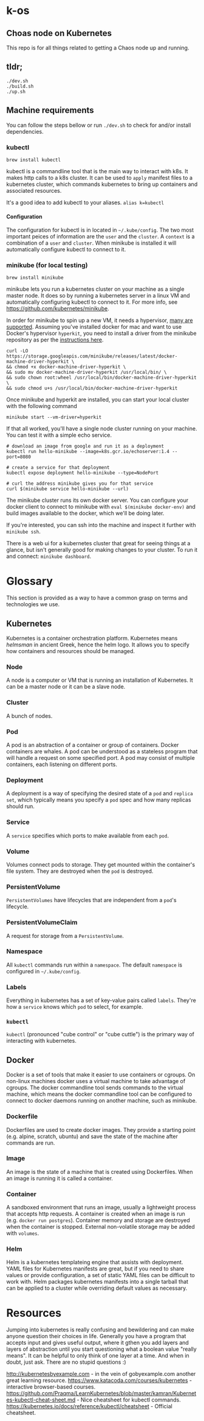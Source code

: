 # k-os
## Choas node on Kubernetes

This repo is for all things related to getting a Chaos node up and running.

## tldr;

```
./dev.sh
./build.sh
./up.sh
```

## Machine requirements

You can follow the steps bellow or run `./dev.sh` to check for and/or install dependencies.

### kubectl

`brew install kubectl`

kubectl is a commandline tool that is the main way to interact with k8s. It makes http calls to a k8s cluster. It can be used to `apply` manifest files to a kubernetes cluster, which commands kubernetes to bring up containers and associated resources.

It's a good idea to add kubectl to your aliases. `alias k=kubectl`

#### Configuration

The configuration for kubectl is in located in `~/.kube/config`. The two most important peices of information are the `user` and the `cluster`. A `context` is a combination of a `user` and `cluster`. When minikube is installed it will automatically configure kubectl to connect to it.


### minikube (for local testing)

`brew install minikube`

minikube lets you run a kubernetes cluster on your machine as a single master node. It does so by running a kubernetes server in a linux VM and automatically configuring kubectl to connect to it. For more info, see https://github.com/kubernetes/minikube.

In order for minikube to spin up a new VM, it needs a hypervisor, [many are supported](https://github.com/kubernetes/minikube). Assuming you've installed docker for mac and want to use Docker's hypervisor `hyperkit`, you need to install a driver from the minikube repository as per the [instructions here](https://github.com/kubernetes/minikube/blob/master/docs/drivers.md#hyperkit-driver).

```
curl -LO https://storage.googleapis.com/minikube/releases/latest/docker-machine-driver-hyperkit \
&& chmod +x docker-machine-driver-hyperkit \
&& sudo mv docker-machine-driver-hyperkit /usr/local/bin/ \
&& sudo chown root:wheel /usr/local/bin/docker-machine-driver-hyperkit \
&& sudo chmod u+s /usr/local/bin/docker-machine-driver-hyperkit
```

Once minikube and hyperkit are installed, you can start your local cluster with the following command

```
minikube start --vm-driver=hyperkit
```

If that all worked, you'll have a single node cluster running on your machine. You can test it with a simple echo service. 

```
# download an image from google and run it as a deployment
kubectl run hello-minikube --image=k8s.gcr.io/echoserver:1.4 --port=8080

# create a service for that deployment
kubectl expose deployment hello-minikube --type=NodePort

# curl the address minikube gives you for that service
curl $(minikube service hello-minikube --url)
```

The minikube cluster runs its own docker server. You can configure your docker client to connect to minikube with `eval $(minikube docker-env)` and build images available to the docker, which we'll be doing later.

If you're interested, you can ssh into the machine and inspect it further with `minikube ssh`.

There is a web ui for a kubernetes cluster that great for seeing things at a glance, but isn't generally good for making changes to your cluster. To run it and connect: `minikube dashboard`.

# Glossary

This section is provided as a way to have a common grasp on terms and technologies we use.

## Kubernetes

Kubernetes is a container orchestration platform. Kubernetes means _helmsman_ in ancient Greek, hence the helm logo. It allows you to specify how containers and resources should be managed. 

### Node

A node is a computer or VM that is running an installation of Kubernetes. It can be a master node or it can be a slave node.

### Cluster

A bunch of nodes.

### Pod
A pod is an abstraction of a container or group of containers. Docker containers are whales. A pod can be understood as a stateless program that will handle a request on some specified port. A pod may consist of multiple containers, each listening on different ports.

### Deployment

A deployment is a way of specifying the desired state of a `pod` and `replica set`, which typically means you specify a `pod` spec and how many replicas should run. 

### Service

A `service` specifies which ports to make available from each `pod`. 

### Volume

Volumes connect pods to storage. They get mounted within the container's file system. They are destroyed when the `pod` is destroyed.

### PersistentVolume

`PersistentVolumes` have lifecycles that are independent from a `pod`'s lifecycle. 

### PersistentVolumeClaim

A request for storage from a `PersistentVolume`.

### Namespace

All `kubectl` commands run within a `namespace`. The default `namespace` is configured in `~/.kube/config`. 

### Labels

Everything in kubernetes has a set of key-value pairs called `labels`. They're how a `service` knows which `pod` to select, for example.

### `kubectl`

`kubectl` (pronounced "cube control" or "cube cuttle") is the primary way of interacting with kubernetes.

## Docker

Docker is a set of tools that make it easier to use containers or cgroups. On non-linux machines docker uses a virtual machine to take advantage of cgroups. The docker commandline tool sends commands to the virtual machine, which means the docker commandline tool can be configured to connect to docker daemons running on another machine, such as minikube. 

### Dockerfile

Dockerfiles are used to create docker images. They provide a starting point (e.g. alpine, scratch, ubuntu) and save the state of the machine after commands are run. 

### Image

An image is the state of a machine that is created using Dockerfiles. When an image is running it is called a container.

### Container

A sandboxed environment that runs an image, usually a lightweight process that accepts http requests. A container is created when an image is run (e.g. `docker run postgres`). Container memory and storage are destroyed when the container is stopped. External non-volatile storage may be added with `volumes`.

### Helm

Helm is a kubernetes templateing engine that assists with deployment. YAML files for Kubernetes manifests are great, but if you need to share values or provide configuration, a set of static YAML files can be difficult to work with. Helm packages kubernetes manifests into a single tarball that can be applied to a cluster while overriding default values as necessary.

# Resources

Jumping into kubernetes is really confusing and bewildering and can make anyone question their choices in life. Generally you have a program that accepts input and gives useful output, where it gthen you add layers and layers of abstraction until you start questioning what a boolean value "really means". It can be helpful to only think of one layer at a time. And when in doubt, just ask. There are no stupid questions :)

http://kubernetesbyexample.com - in the vein of gobyexample.com another great learning resource.
https://www.katacoda.com/courses/kubernetes - interactive browser-based courses.
https://github.com/Praqma/LearnKubernetes/blob/master/kamran/Kubernetes-kubectl-cheat-sheet.md - Nice cheatsheet for kubectl commands.
https://kubernetes.io/docs/reference/kubectl/cheatsheet - Official cheatsheet.
